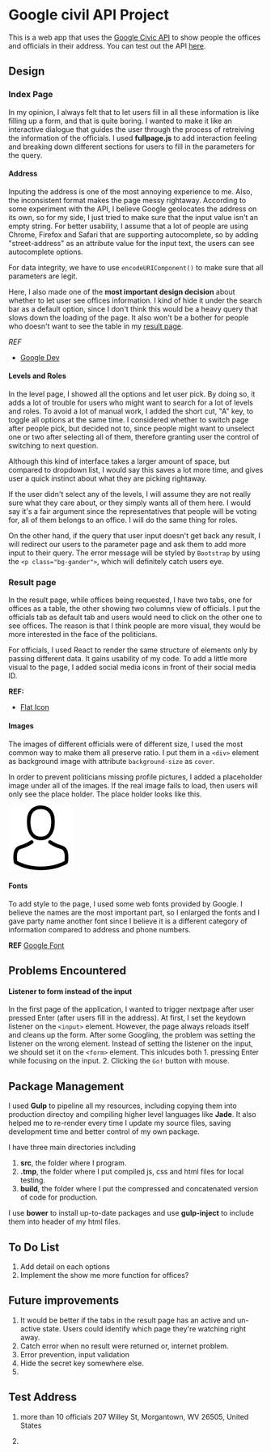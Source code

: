 # Google civil API Project
This is a web app that uses the [Google Civic API](https://developers.google.com/civic-information/docs/v2/representatives/representativeInfoByAddress) to show people the offices and officials in their address. You can test out the API [here](https://developers.google.com/apis-explorer/#p/civicinfo/v2/civicinfo.representatives.representativeInfoByAddress).

## Design
### Index Page
In my opinion, I always felt that to let users fill in all these information is like filling up a form, and that is quite boring. I wanted to make it like an interactive dialogue that guides the user through the process of retreiving the information of the officials. I used **fullpage.js** to add interaction feeling and breaking down different sections for users to fill in the parameters for the query.


#### Address
Inputing the address is one of the most annoying experience to me. Also, the inconsistent format makes the page messy rightaway. According to some experiment with the API, I believe Google geolocates the address on its own, so for my side, I just tried to make sure that the input value isn't an empty string. For better usability, I assume that a lot of people are using Chrome, Firefox and Safari that are supporting autocomplete, so by adding "street-address" as an attribute value for the input text, the users can see autocomplete options. 

For data integrity, we have to use `encodeURIComponent()` to make sure that all parameters are legit.

Here, I also made one of the **most important design decision** about whether to let user see offices information. I kind of hide it under the search bar as a default option, since I don't think this would be a heavy query that slows down the loading of the page. It also won't be a bother for people who doesn't want to see the table in my [result page](#result-page). 


*REF*
- [Google Dev](https://developers.google.com/web/updates/2015/06/checkout-faster-with-autofill?hl=en)



#### Levels and Roles
In the level page, I showed all the options and let user pick. By doing so, it adds a lot of trouble for users who might want to search for a lot of levels and roles. To avoid a lot of manual work, I added the short cut, "A" key, to toggle all options at the same time. I considered whether to switch page after people pick, but decided not to, since people might want to unselect one or two after selecting all of them, therefore granting user the control of switching to next question.

Although this kind of interface takes a larger amount of space, but compared to dropdown list, I would say this saves a lot more time, and gives user a quick instinct about what they are picking rightaway.

If the user didn't select any of the levels, I will assume they are not really sure what they care about, or they simply wants all of them here. I would say it's a fair argument since the representatives that people will be voting for, all of them belongs to an office. I will do the same thing for roles.

On the other hand, if the query that user input doesn't get back any result, I will redirect our users to the parameter page and ask them to add more input to their query. The error message will be styled by `Bootstrap` by using the `<p class="bg-gander">`, which will definitely catch users eye.




### Result page
In the result page, while offices being requested, I have two tabs, one for offices as a table, the other showing two columns view of officials. I put the officials tab as default tab and users would need to click on the other one to see offices. The reason is that I think people are more visual, they would be more interested in the face of the politicians.

For officials, I used React to render the same structure of elements only by passing different data. It gains usability of my code. To add a little more visual to the page, I added social media icons in front of their social media ID. 


**REF:** 
+ [Flat Icon](http://www.flaticon.com/)


#### Images
The images of different officials were of different size, I used the most common way to make them all preserve ratio. I put them in a `<div>` element as background image with attribute `background-size` as `cover`. 

In order to prevent politicians missing profile pictures, I added a placeholder image under all of the images. If the real image fails to load, then users will only see the place holder.
The place holder looks like this.

![No Politician Image received](.tmp/img/avatar.png)



#### Fonts
To add style to the page, I used some web fonts provided by Google. I believe the names are the most important part, so I enlarged the fonts and I gave party name another font since I believe it is a different category of information compared to address and phone numbers.


**REF**
[Google Font](https://fonts.google.com/)


## Problems Encountered
#### Listener to form instead of the input
In the first page of the application, I wanted to trigger nextpage after user pressed Enter (after users fill in the address). At first, I set the keydown listener on the `<input>` element. However, the page always reloads itself and cleans up the form. After some Googling, the problem was setting the listener on the wrong element. Instead of setting the listener on the input, we should set it on the `<form>` element. This inlcudes both 1. pressing Enter while focusing on the input. 2. Clicking the `Go!` button with mouse.


## Package Management
I used **Gulp** to pipeline all my resources, including copying them into production directoy and compiling higher level languages like **Jade**. It also helped me to re-render every time I update my source files, saving development time and better control of my own package.

I have three main directories including
1. **src**, the folder where I program.
2. **.tmp**, the folder where I put compiled js, css and html files for local testing.
3. **build**, the folder where I put the compressed and concatenated version of code for production.

I use **bower** to install up-to-date packages and use **gulp-inject** to include them into header of my html files.


## To Do List
1. Add detail on each options
3. Implement the show me more function for offices?

## Future improvements
1. It would be better if the tabs in the result page has an active and un-active state. Users could identify which page they're watching right away.
2. Catch error when no result were returned or, internet problem.
3. Error prevention, input validation
4. Hide the secret key somewhere else.
5.


## Test Address
1. more than 10 officials 
207 Willey St, Morgantown, WV 26505, United States

2. 

